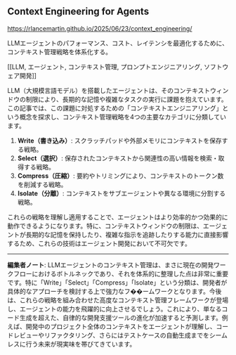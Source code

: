 ## Context Engineering for Agents

https://rlancemartin.github.io/2025/06/23/context_engineering/

LLMエージェントのパフォーマンス、コスト、レイテンシを最適化するために、コンテキスト管理戦略を体系化する。

[[LLM, エージェント, コンテキスト管理, プロンプトエンジニアリング, ソフトウェア開発]]

LLM（大規模言語モデル）を搭載したエージェントは、そのコンテキストウィンドウの制限により、長期的な記憶や複雑なタスクの実行に課題を抱えています。この記事では、この課題に対処するための「コンテキストエンジニアリング」という概念を探求し、コンテキスト管理戦略を4つの主要なカテゴリに分類しています。

1.  **Write（書き込み）**: スクラッチパッドや外部メモリにコンテキストを保存する戦略。
2.  **Select（選択）**: 保存されたコンテキストから関連性の高い情報を検索・取得する戦略。
3.  **Compress（圧縮）**: 要約やトリミングにより、コンテキストのトークン数を削減する戦略。
4.  **Isolate（分離）**: コンテキストをサブエージェントや異なる環境に分割する戦略。

これらの戦略を理解し適用することで、エージェントはより効率的かつ効果的に動作できるようになります。特に、コンテキストウィンドウの制限は、エージェントが長期的な記憶を保持したり、複雑な指示を追跡したりする能力に直接影響するため、これらの技術はエージェント開発において不可欠です。

---

**編集者ノート**: LLMエージェントのコンテキスト管理は、まさに現在の開発ワークフローにおけるボトルネックであり、それを体系的に整理した点は非常に重要です。特に「Write」「Select」「Compress」「Isolate」という分類は、開発者が具体的なアプローチを検討する上で強力なフ��ームワークとなります。今後は、これらの戦略を組み合わせた高度なコンテキスト管理フレームワークが登場し、エージェントの能力を飛躍的に向上させるでしょう。これにより、単なるコード生成を超えた、自律的な開発支援ツールの進化が加速すると予測します。例えば、開発中のプロジェクト全体のコンテキストをエージェントが理解し、コードレビューやリファクタリング、さらにはテストケースの自動生成までをシームレスに行う未来が現実味を帯びてきています。
